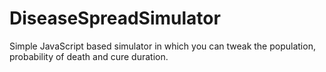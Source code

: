 # DiseaseSpreadSimulator
Simple JavaScript based simulator in which you can tweak the population, probability of death and cure duration.
